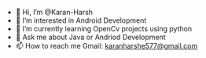 - 👋 Hi, I’m @Karan-Harsh
- 👀 I’m interested in Android Development
- 🌱 I’m currently learning OpenCv projects using python
- 💬 Ask me about Java or Andriod Development
- 📫 How to reach me Gmail: karanharshe577@gmail.com

<!---
Karan-Harsh/Karan-Harsh is a ✨ special ✨ repository because its `README.md` (this file) appears on your GitHub profile.
You can click the Preview link to take a look at your changes.
--->
